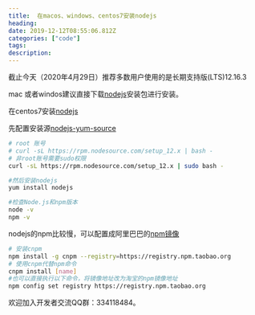 ```yaml
---
title:  在macos、windows、centos7安装nodejs
heading: 
date: 2019-12-12T08:55:06.812Z
categories: ["code"]
tags: 
description: 
---
```


截止今天（2020年4月29日）推荐多数用户使用的是长期支持版(LTS)12.16.3 

mac 或者windos建议直接下载[nodejs](https://nodejs.org/zh-cn/download/)安装包进行安装。

在centos7安装[nodejs](https://nodejs.org/en/download/package-manager/)

先配置安装源[nodejs-yum-source](https://github.com/nodesource/distributions)

```bash
# root 账号
# curl -sL https://rpm.nodesource.com/setup_12.x | bash -
# 非root账号需要sudo权限
curl -sL https://rpm.nodesource.com/setup_12.x | sudo bash -

#然后安装nodejs
yum install nodejs

#检查Node.js和npm版本
node -v
npm -v
```


nodejs的npm比较慢，可以配置成阿里巴巴的[npm镜像](https://npm.taobao.org/)

```bash
# 安装cnpm
npm install -g cnpm --registry=https://registry.npm.taobao.org
# 使用cnpm代替npm命令
cnpm install [name]
#也可以直接执行以下命令，将镜像地址改为淘宝的npm镜像地址
npm config set registry https://registry.npm.taobao.org
```

欢迎加入开发者交流QQ群：334118484。
